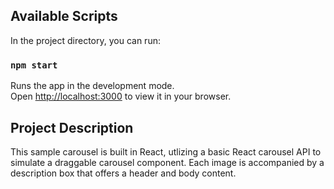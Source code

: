 ## Available Scripts

In the project directory, you can run:

### `npm start`

Runs the app in the development mode.\
Open [http://localhost:3000](http://localhost:3000) to view it in your browser.

## Project Description

This sample carousel is built in React, utlizing a basic React carousel API to simulate a draggable carousel component.
Each image is accompanied by a description box that offers a header and body content.
